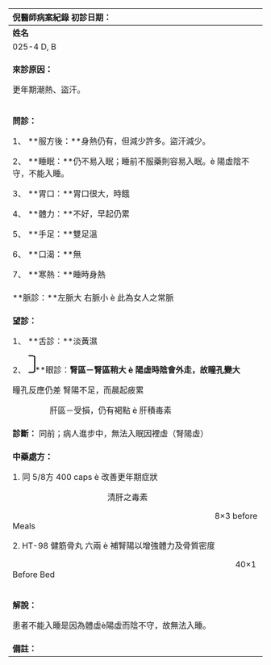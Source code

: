 ﻿|**倪醫師病案紀錄**     初診日期：|
| :- |
|**姓名**|**性別：**|**年齡及體型**|**來診日期：**|
|025-4 D, B|Female|約50歲 / 體瘦|2008/05/15|
|<p>**來診原因：**</p><p>更年期潮熱、盜汗。</p>|
|<p>**問診：**</p><p>1、 **服方後：**身熱仍有，但減少許多。盜汗減少。</p><p>2、 **睡眠：**仍不易入眠；睡前不服藥則容易入眠。è 陽虛陰不守，不能入睡。</p><p>3、 **胃口：**胃口很大，時餓 </p><p>4、 **體力：**不好，早起仍累</p><p>5、 **手足：**雙足溫</p><p>6、 **口渴：**無</p><p>7、 **寒熱：**睡時身熱</p><p></p>|
|**脈診：**左脈大 右脈小 è 此為女人之常脈|
|<p>**望診：**</p><p>1、 **舌診：**淡黃濕</p><p>2、 ![](data:image/png;base64,iVBORw0KGgoAAAANSUhEUgAAAA4AAAAkCAYAAAC5fwuBAAAAAXNSR0IArs4c6QAAAARnQU1BAACxjwv8YQUAAAAJcEhZcwAADsMAAA7DAcdvqGQAAAA+SURBVEhL7cvRCgAQEETR/f+fJoWi6aJ905yaF+tGVrmYpD7SnqTixiFwCBwCh8Ah+DkcwRLuj6dN6qjWRVQanmyUfH9XIgAAAABJRU5ErkJggg==)**眼診：**腎區－腎區稍大        è 陽虛時陰會外走，故瞳孔變大</p><p>**               瞳孔反應仍差       腎陽不足，而晨起疲累</p><p>`         `肝區－受損，仍有褐點 è 肝積毒素</p><p></p>|
|**診斷：** 同前；病人進步中，無法入眠因裡虛（腎陽虛） |
|<p>**中藥處方：** </p><p>1. 同 5/8方  400 caps è 改善更年期症狀</p><p>`                       `清肝之毒素</p><p>`                                                 `8×3 before  Meals</p><p></p><p>2. HT-98 健筋骨丸 六兩 è 補腎陽以增強體力及骨質密度</p><p>`                                                      `40×1 Before Bed</p><p></p><p>                                   </p>|
|<p>**解說：**</p><p>患者不能入睡是因為體虛è陽虛而陰不守，故無法入睡。</p>|
|**備註：**|



